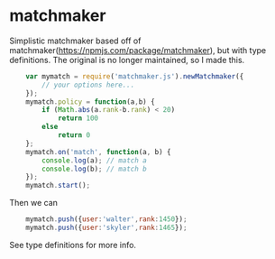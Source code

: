matchmaker
==========
Simplistic matchmaker based off of matchmaker(https://npmjs.com/package/matchmaker), but with type definitions.
The original is no longer maintained, so I made this.
```js
    var mymatch = require('matchmaker.js').newMatchmaker({
        // your options here...
    });
    mymatch.policy = function(a,b) {
        if (Math.abs(a.rank-b.rank) < 20)
            return 100
        else 
            return 0
    };
    mymatch.on('match', function(a, b) {
        console.log(a); // match a
        console.log(b); // match b
    });
    mymatch.start();
```
Then we can 
```js
    mymatch.push({user:'walter',rank:1450});
    mymatch.push({user:'skyler',rank:1465});
```

See type definitions for more info.